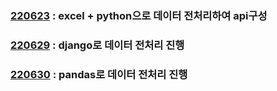 ### [220623](./220623) : excel + python으로 데이터 전처리하여 api구성

### [220629](./220629) : django로 데이터 전처리 진행

### [220630](./220630) : pandas로 데이터 전처리 진행
